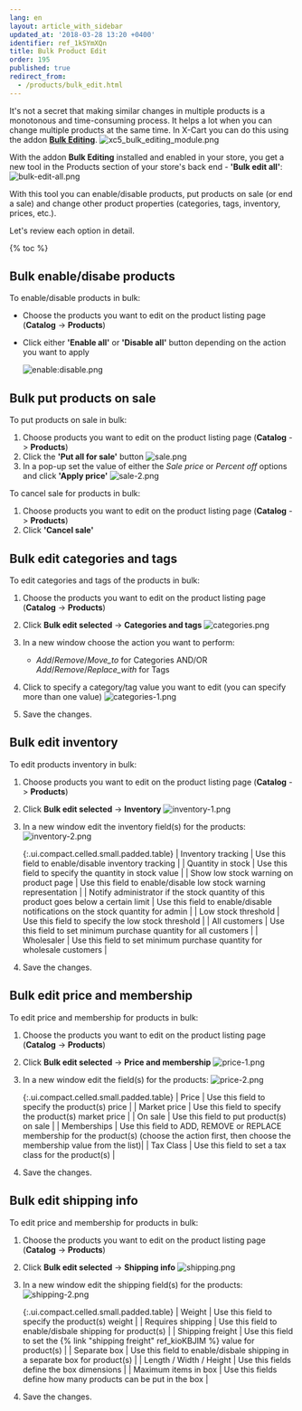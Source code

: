 ```yaml
---
lang: en
layout: article_with_sidebar
updated_at: '2018-03-28 13:20 +0400'
identifier: ref_1kSYmXQn
title: Bulk Product Edit
order: 195
published: true
redirect_from:
  - /products/bulk_edit.html
---
```

It's not a secret that making similar changes in multiple products is a monotonous and time-consuming process. It helps a lot when you can change multiple products at the same time. In X-Cart you can do this using the addon **[Bulk Editing](https://market.x-cart.com/addons/bulk-editing.html)**. 
   ![xc5_bulk_editing_module.png]({{site.baseurl}}/attachments/ref_1kSYmXQn/xc5_bulk_editing_module.png)

With the addon **Bulk Editing** installed and enabled in your store, you get a new tool in the Products section of your store's back end - **'Bulk edit all'**:
   ![bulk-edit-all.png]({{site.baseurl}}/attachments/ref_1kSYmXQn/bulk-edit-all.png)

With this tool you can enable/disable products, put products on sale (or end a sale) and change other product properties (categories, tags, inventory, prices, etc.).

Let's review each option in detail.

{% toc %}

## Bulk enable/disabe products

To enable/disable products in bulk:

* Choose the products you want to edit on the product listing page (**Catalog** -> **Products**)
* Click either **'Enable all'** or **'Disable all'** button depending on the action you want to apply

  ![enable:disable.png]({{site.baseurl}}/attachments/ref_1kSYmXQn/enable:disable.png)
 

## Bulk put products on sale

To put products on sale in bulk:

   1. Choose products you want to edit on the product listing page (**Catalog** -> **Products**)
   2. Click the **'Put all for sale'** button 
  ![sale.png]({{site.baseurl}}/attachments/ref_1kSYmXQn/sale.png)
   3. In a pop-up set the value of either the _Sale price_ or _Percent off_ options and click **'Apply price'**
  ![sale-2.png]({{site.baseurl}}/attachments/ref_1kSYmXQn/sale-2.png)
 

To cancel sale for products in bulk:

   1. Choose products you want to edit on the product listing page (**Catalog** -> **Products**)
   2. Click **'Cancel sale'** 


## Bulk edit categories and tags

To edit categories and tags of the products in bulk:

   1. Choose the products you want to edit on the product listing page (**Catalog** -> **Products**)
   2. Click **Bulk edit selected** -> **Categories and tags** 
  ![categories.png]({{site.baseurl}}/attachments/ref_1kSYmXQn/categories.png)
   3. In a new window choose the action you want to perform:
      
      * _Add_/_Remove_/_Move_to_ for Categories AND/OR _Add_/_Remove_/_Replace_with_ for Tags
   4. Click to specify a category/tag value you want to edit (you can specify more than one value)
    ![categories-1.png]({{site.baseurl}}/attachments/ref_1kSYmXQn/categories-1.png)
   5. Save the changes.


## Bulk edit inventory

To edit products inventory in bulk:

   1. Choose products you want to edit on the product listing page (**Catalog** -> **Products**)
   2. Click **Bulk edit selected** -> **Inventory** 
      ![inventory-1.png]({{site.baseurl}}/attachments/ref_1kSYmXQn/inventory-1.png)
   3. In a new window edit the inventory field(s) for the products:
      ![inventory-2.png]({{site.baseurl}}/attachments/ref_1kSYmXQn/inventory-2.png)
  
      {:.ui.compact.celled.small.padded.table}
      | Inventory tracking | Use this field to enable/disable inventory tracking |
      | Quantity in stock | Use this field to specify the quantity in stock value |
      | Show low stock warning on product page | Use this field to enable/disable low stock warning representation |
      | Notify administrator if the stock quantity of this product goes below a certain limit | Use this field to enable/disable notifications on the stock quantity for admin |
      | Low stock threshold | Use this field to specify the low stock threshold |
      | All customers | Use this field to set minimum purchase quantity for all customers |
      | Wholesaler | Use this field to set minimum purchase quantity for wholesale customers |

   4. Save the changes.

## Bulk edit price and membership

To edit price and membership for products in bulk:

   1. Choose the products you want to edit on the product listing page (**Catalog** -> **Products**)
   2. Click **Bulk edit selected** -> **Price and membership** 
      ![price-1.png]({{site.baseurl}}/attachments/ref_1kSYmXQn/price-1.png)
   3. In a new window edit the field(s) for the products:
      ![price-2.png]({{site.baseurl}}/attachments/ref_1kSYmXQn/price-2.png)
  
      {:.ui.compact.celled.small.padded.table}
      | Price | Use this field to specify the product(s) price |
      | Market price | Use this field to specify the product(s) market price |
      | On sale | Use this field to put product(s) on sale |
      | Memberships | Use this field to ADD, REMOVE or REPLACE membership for the product(s) (choose the action first, then choose the membership value from the list)|
      | Tax Class | Use this field to set a tax class for the product(s) |

   4. Save the changes.

## Bulk edit shipping info

To edit price and membership for products in bulk:

   1. Choose the products you want to edit on the product listing page (**Catalog** -> **Products**)
   2. Click **Bulk edit selected** -> **Shipping info** 
      ![shipping.png]({{site.baseurl}}/attachments/ref_1kSYmXQn/shipping.png)
   3. In a new window edit the shipping field(s) for the products:
      ![shipping-2.png]({{site.baseurl}}/attachments/ref_1kSYmXQn/shipping-2.png)
  
      {:.ui.compact.celled.small.padded.table}
      | Weight | Use this field to specify the product(s) weight |
      | Requires shipping | Use this field to enable/disbale shipping for product(s) |
      | Shipping freight | Use this field to set the {% link "shipping freight" ref_kioKBJIM %} value for product(s) |
      | Separate box | Use this field to enable/disbale shipping in a separate box for product(s) |
      | Length / Width / Height | Use this fields define the box dimensions  |
      | Maximum items in box | Use this fields define how many products can be put in the box |

   4. Save the changes.
